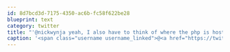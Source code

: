```yaml
---
id: 8d7bcd3d-7175-4350-ac6b-fc58f622be28
blueprint: text
category: twitter
title: "'@nickwynja yeah, I also have to think of where the php is hosted too"
caption: '<span class="username username_linked">@<a href="https://twitter.com/nickwynja" title="Nick Wynja">nickwynja</a></span> yeah, I also have to think of where the php is hosted too'
---
```

